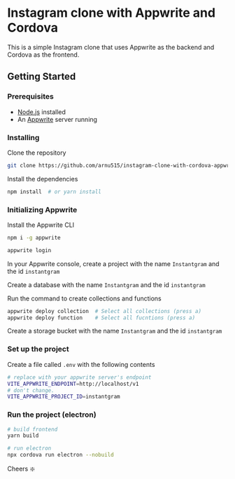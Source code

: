 # Instagram clone with Appwrite and Cordova

This is a simple Instagram clone that uses Appwrite as the backend and Cordova as the frontend.

## Getting Started

### Prerequisites

- [Node.js](https://nodejs.org/en/download/) installed
- An [Appwrite](https://appwrite.io/) server running

### Installing

Clone the repository

```bash
git clone https://github.com/arnu515/instagram-clone-with-cordova-appwrite
```

Install the dependencies

```bash
npm install  # or yarn install
```

### Initializing Appwrite

Install the Appwrite CLI

```bash
npm i -g appwrite

appwrite login
```

In your Appwrite console, create a project with the name `Instantgram` and the id `instantgram`

Create a database with the name `Instantgram` and the id `instantgram`

Run the command to create collections and functions

```bash
appwrite deploy collection  # Select all collections (press a)
appwrite deploy function    # Select all fucntions (press a)
```

Create a storage bucket with the name `Instantgram` and the id `instantgram`

### Set up the project

Create a file called `.env` with the following contents

```bash
# replace with your appwrite server's endpoint
VITE_APPWRITE_ENDPOINT=http://localhost/v1
# don't change.
VITE_APPWRITE_PROJECT_ID=instantgram
```

### Run the project (electron)

```bash
# build frontend
yarn build

# run electron
npx cordova run electron --nobuild
```

Cheers :sparkle:

